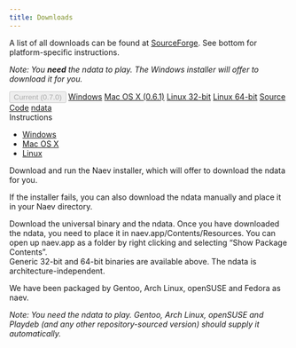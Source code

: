 ```yaml
---
title: Downloads
---
```


A list of all downloads can be found at [SourceForge](https://sourceforge.net/projects/naev/files/). See bottom for platform-specific instructions.

*Note: You **need** the ndata to play. The Windows installer will offer to download it for you.*

<div class="my-4 list-group" id="download-list">
 <button type="button" class="list-group-item list-group-item-action active" disabled>Current (0.7.0)</button>
 <a class='list-group-item list-group-item-action' href='https://sourceforge.net/projects/naev/files/naev-0.7.0/naev-0.7.0-win32.exe/download'>Windows</a>
 <a class='list-group-item list-group-item-action' href='https://sourceforge.net/projects/naev/files/naev-0.6.1/naev-0.6.1-macosx.zip/download'>Mac OS X (0.6.1)</a>
 <a class='list-group-item list-group-item-action' href='https://sourceforge.net/projects/naev/files/naev-0.7.0/naev-0.7.0-linux-x86-32/download'>Linux 32-bit</a>
 <a class='list-group-item list-group-item-action' href='https://sourceforge.net/projects/naev/files/naev-0.7.0/naev-0.7.0-linux-x86-64/download'>Linux 64-bit</a>
 <a class='list-group-item list-group-item-action' href='https://sourceforge.net/projects/naev/files/naev-0.7.0/naev-0.7.0.tar.bz2/download'>Source Code</a>
 <a class='list-group-item list-group-item-action' href='https://sourceforge.net/projects/naev/files/naev-0.7.0/naev-0.7.0-ndata.zip/download'>ndata</a>
</div>

<div class="my-4 card">
 <div class="card-header">
 Instructions
 </div>
 <div class="card-body">
  <ul class="nav nav-tabs" role="tablist">
   <li class="nav-item">
    <a class="nav-link active" id="windows-tab" data-toggle="tab" href="#windows-desc" role="tab" aria-controls="home" aria-selected="true">Windows</a>
   </li>
   <li class="nav-item">
    <a class="nav-link" id="macosx-tab" data-toggle="tab" href="#macosx-desc" role="tab" aria-controls="profile" aria-selected="false">Mac OS X</a>
   </li>
   <li class="nav-item">
    <a class="nav-link" id="linux-tab" data-toggle="tab" href="#linux-desc" role="tab" aria-controls="contact" aria-selected="false">Linux</a>
   </li>
  </ul>
  <div class="m-2 tab-content">
   <div class="tab-pane fade show active" id="windows-desc" role="tabpanel" aria-labelledby="windows-tab" markdown=1>
Download and run the Naev installer, which will offer to download the ndata for you.

If the installer fails, you can also download the ndata manually and place it in your Naev directory.
   </div>
   <div class="tab-pane fade" id="macosx-desc" role="tabpanel" aria-labelledby="macosx-tab" markdown=1>
Download the universal binary and the ndata. Once you have downloaded the ndata, you need to place it in naev.app/Contents/Resources.
You can open up naev.app as a folder by right clicking and selecting “Show Package Contents”.
   </div>
   <div class="tab-pane fade" id="linux-desc" role="tabpanel" aria-labelledby="linux-tab" markdown=1>
Generic 32-bit and 64-bit binaries are available above. The ndata is architecture-independent.
<!--Ubuntu users can install Naev through the [Playdeb package](http://www.playdeb.net/software/NAEV). If you’re unfamiliar, instructions can be found [here](http://www.playdeb.net/updates/Ubuntu/#how_to_install).-->

We have been packaged by Gentoo, Arch Linux, openSUSE and Fedora as naev.

<!--If you’re using our official binaries, make sure to install the dependencies. -->

*Note: You need the ndata to play. Gentoo, Arch Linux, openSUSE and Playdeb (and any other repository-sourced version) should supply it automatically.*
   </div>
  </div>
 </div>
</div>
